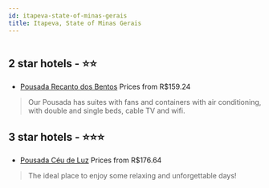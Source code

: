 ```yaml
---
id: itapeva-state-of-minas-gerais
title: Itapeva, State of Minas Gerais
---
```


<center><img src="https://static.hotelurbano.com/reservas/prod0/9/9952/5b1a819db8f8e_pousada-ceu-de-luz.jpg" alt="" /></center>


##  2 star hotels - ⭐️⭐️

-    [Pousada Recanto dos Bentos](https://us.hurb.com/hotels/itapeva/pousada-recanto-dos-bentos-7852?cmp=18055) Prices from R$159.24
   > Our Pousada has suites with fans and containers with air conditioning, with double and single beds, cable TV and wifi.

##  3 star hotels - ⭐️⭐️⭐️

-    [Pousada Céu de Luz](https://us.hurb.com/hotels/itapeva/pousada-ceu-de-luz-9952?cmp=18055) Prices from R$176.64
   > The ideal place to enjoy some relaxing and unforgettable days!
